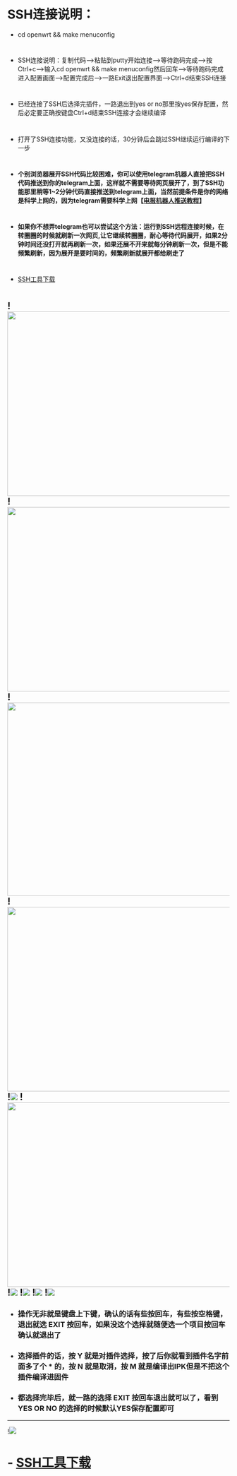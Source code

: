 # SSH连接说明：
- cd openwrt && make menuconfig
#
- SSH连接说明：复制代码-->粘贴到putty开始连接-->等待跑码完成-->按Ctrl+c-->输入cd openwrt && make menuconfig然后回车-->等待跑码完成进入配置画面-->配置完成后-->一路Exit退出配置界面-->Ctrl+d结束SSH连接
#
- 已经连接了SSH后选择完插件，一路退出到yes or no那里按yes保存配置，然后必定要正确按键盘Ctrl+d结束SSH连接才会继续编译
#
- 打开了SSH连接功能，又没连接的话，30分钟后会跳过SSH继续运行编译的下一步
#
- #### 个别浏览器展开SSH代码比较困难，你可以使用telegram机器人直接把SSH代码推送到你的telegram上面，这样就不需要等待网页展开了，到了SSH功能那里稍等1~2分钟代码直接推送到telegram上面，当然前提条件是你的网络是科学上网的，因为telegram需要科学上网【[电报机器人推送教程](https://github.com/danshui-git/shuoming/blob/master/bot.md)】
#
- #### 如果你不想弄telegram也可以尝试这个方法：运行到SSH远程连接时候，在转圈圈的时候就刷新一次网页,让它继续转圈圈，耐心等待代码展开，如果2分钟时间还没打开就再刷新一次，如果还展不开来就每分钟刷新一次，但是不能频繁刷新，因为展开是要时间的，频繁刷新就展开都给刷走了
#
- [SSH工具下载](https://www.chiark.greenend.org.uk/~sgtatham/putty/releases/0.74.html)
#
!<img src="https://github.com/danshui-git/shuoming/blob/master/doc/ssh01.png" width="650" height="418" />
!<img src="https://github.com/danshui-git/shuoming/blob/master/doc/ssh02.png" width="650" height="418" />
!<img src="https://github.com/danshui-git/shuoming/blob/master/doc/ssh3.png" width="650" height="438" />
!<img src="https://github.com/danshui-git/shuoming/blob/master/doc/01.png" width="650" height="418" />
!<img src="https://github.com/danshui-git/shuoming/blob/master/doc/02.png" />
!<img src="https://github.com/danshui-git/shuoming/blob/master/doc/003.png" width="650" height="418" />
!<img src="https://github.com/danshui-git/shuoming/blob/master/doc/03.png" />
!<img src="https://github.com/danshui-git/shuoming/blob/master/doc/04.png" />
!<img src="https://github.com/danshui-git/shuoming/blob/master/doc/05.png" />
!<img src="https://github.com/danshui-git/shuoming/blob/master/doc/06.png" />
-
- ### 操作无非就是键盘上下键，确认的话有些按回车，有些按空格键，退出就选 EXIT 按回车，如果没这个选择就随便选一个项目按回车确认就退出了

- ### 选择插件的话，按 Y 就是对插件选择，按了后你就看到插件名字前面多了个 * 的，按 N 就是取消，按 M 就是编译出IPK但是不把这个插件编译进固件

- ### 都选择完毕后，就一路的选择 EXIT 按回车退出就可以了，看到 YES OR NO 的选择的时候默认YES保存配置即可
---
!<img src="https://github.com/danshui-git/shuoming/blob/master/doc/07.png" />
#
# - [SSH工具下载](https://www.chiark.greenend.org.uk/~sgtatham/putty/releases/0.74.html)
